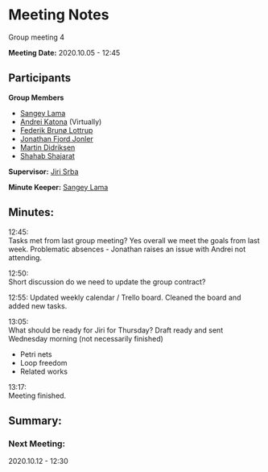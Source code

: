 # Meeting Notes

Group meeting 4

**Meeting Date:** 2020.10.05 - 12:45

## Participants
**Group Members**
* [Sangey Lama](mailto:slama20@student.aau.dk)
* [Andrei Katona](mailto:akaton20@student.aau.dk) (Virtually)
* [Federik Brunø Lottrup](mailto:fbruna17@student.aau.dk)
* [Jonathan Fjord Jonler](mailto:jjanle17@student.aau.dk)
* [Martin Didriksen](mailto:mdidri15@student.aau.dk)
* [Shahab Shajarat](mailto:sshaja17@student.aau.dk)

**Supervisor:** [Jiri Srba](mailto:srba@cs.aau.dk)

**Minute Keeper:** [Sangey Lama](mailto:slama20@student.aau.dk)

## Minutes:

12:45:  
Tasks met from last group meeting? Yes overall we meet the goals from last week.
Problematic absences - Jonathan raises an issue with Andrei not attending.  

12:50:  
Short discussion do we need to update the group contract?  

12:55:
Updated weekly calendar / Trello board.
Cleaned the board and added new tasks.

13:05:  
What should be ready for Jiri for Thursday?
Draft ready and sent Wednesday morning (not necessarily finished)
* Petri nets
* Loop freedom
* Related works

13:17:  
Meeting finished.
## Summary:


### Next Meeting:
2020.10.12 - 12:30
